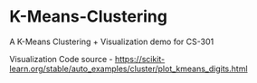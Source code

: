 # K-Means-Clustering
A K-Means Clustering + Visualization demo for CS-301

Visualization Code source - https://scikit-learn.org/stable/auto_examples/cluster/plot_kmeans_digits.html
